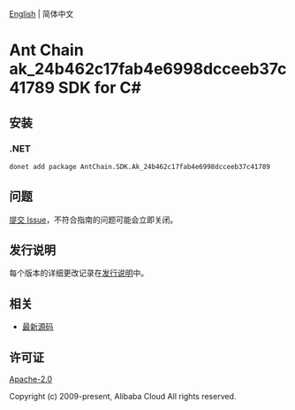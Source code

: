 [English](README.md) | 简体中文

# Ant Chain ak_24b462c17fab4e6998dcceeb37c41789 SDK for C#

## 安装

### .NET

```bash
donet add package AntChain.SDK.Ak_24b462c17fab4e6998dcceeb37c41789
```

## 问题

[提交 Issue](https://github.com/alipay/antchain-openapi-prod-sdk/issues/new)，不符合指南的问题可能会立即关闭。

## 发行说明

每个版本的详细更改记录在[发行说明](./ChangeLog.txt)中。

## 相关

* [最新源码](https://github.com/antchain-openapi-prod-sdk)

## 许可证

[Apache-2.0](http://www.apache.org/licenses/LICENSE-2.0)

Copyright (c) 2009-present, Alibaba Cloud All rights reserved.
